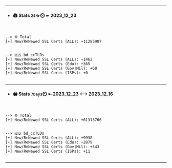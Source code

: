

---
- #### 🖨️ **Stats** `24Hr`⏲️ ➼ 2023_12_23
```console


--> 🌐 Total
[+] New/ReNewed SSL Certs (ALL): +11285907


--> 🇧🇩 bd_ccTLDs
[+] New/ReNewed SSL Certs (ALL): +1462
[+] New/ReNewed SSL Certs (Edu): +365
[+] New/ReNewed SSL Certs (Gov|Mil): +60
[+] New/ReNewed SSL Certs (ISPs): +0


```

---
- #### 🖨️ **Stats** `7Days`⏲️ ➼ 2023_12_23 <--> 2023_12_16
```console


--> 🌐 Total
[+] New/ReNewed SSL Certs (ALL): +61313766


--> 🇧🇩 bd_ccTLDs
[+] New/ReNewed SSL Certs (ALL): +9938
[+] New/ReNewed SSL Certs (Edu): +2879
[+] New/ReNewed SSL Certs (Gov|Mil): +543
[+] New/ReNewed SSL Certs (ISPs): +11


```

---


